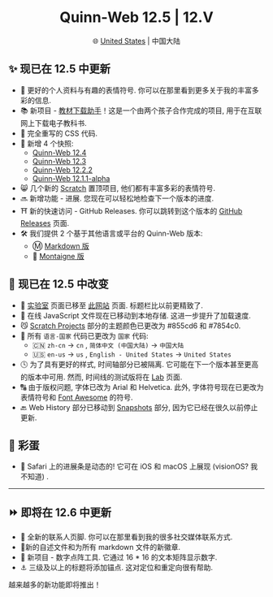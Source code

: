 <h1 align=center>Quinn-Web 12.5 | 12.Ⅴ</h1>
<p align=center>🌐 <a href="https://github.com/Quinn0823/quinn0823.github.io/blob/main/releases/12.5/us.md">United States</a> | 中国大陆</p>

## ✨ 现已在 12.5 中更新

* 🤣 更好的个人资料与有趣的表情符号. 你可以在那里看到更多关于我的丰富多彩的信息.
* 📚 新项目 - [教材下载助手](https://quinn0823.github.io/projects/tdh/)！这是一个由两个孩子合作完成的项目, 用于在互联网上下载电子教科书.
* 🎨 完全重写的 CSS 代码.
* 📸 新增 4 个快照:
  * [Quinn-Web 12.4](https://quinn0823.github.io/snapshot-12.4/)
  * [Quinn-Web 12.3](https://quinn0823.github.io/snapshot-12.3/)
  * [Quinn-Web 12.2.2](https://quinn0823.github.io/snapshot-12.2.2/)
  * [Quinn-Web 12.1.1-alpha](https://quinn0823.github.io/snapshot-12.1.1-alpha/)
* 😸 几个新的 [Scratch](https://quinn0823.github.io/projects/) 置顶项目, 他们都有丰富多彩的表情符号.
* 🔜 新增功能 - 进展. 您现在可以轻松地检查下一个版本的进度.
* ⛩️ 新的快速访问 - GitHub Releases. 你可以跳转到这个版本的 [GitHub Releases](https://github.com/Quinn0823/quinn0823.github.io/releases/) 页面.
* 🛠️ 我们提供 2 个基于其他语言或平台的 Quinn-Web 版本:
  * Ⓜ️ [Markdown 版](https://quinn0823.github.io/markdown/)
  * 📝 [Montaigne 版](https://quinn0823.github.io/https://quinn0823.montaigne.io/)

## 🔧 现已在 12.5 中改变

* 🧬 [实验室](https://quinn0823.github.io/lab.html) 页面已移至 [此网站](https://quinn0823.github.io/website.html) 页面. 标题栏比以前更精致了.
* 🚀 在线 JavaScript 文件现在已移动到本地存储. 这进一步提升了加载速度.
* 😼 [Scratch Projects](https://quinn0823.github.io/projects/) 部分的主题颜色已更改为 #855cd6 和 #7854c0.
* 💬 所有  `语言-国家` 代码已更改为 `国家` 代码:
  * 🇨🇳 `zh-cn` → `cn` , `简体中文 (中国大陆)` → `中国大陆`
  * 🇺🇸 `en-us` → `us` , `English - United States` → `United States`
* 🕓 为了具有更好的样式, 时间轴部分已被隔离. 它可能在下一个版本甚至更高的版本中可用. 然而, 时间线的测试版将在 [Lab](https://quinn0823.github.io/lab.html) 页面.
* 🔠 由于版权问题, 字体已改为 Arial 和 Helvetica. 此外, 字体符号现在已更改为表情符号和 [Font Awesome](https://fontawesome.com/) 的符号.
* 🔙 Web History 部分已移动到 [Snapshots](https://quinn0823.github.io/website.html) 部分, 因为它已经在很久以前停止更新.

## 🥚 彩蛋

* 🐎 Safari 上的进展条是动态的! 它可在 iOS 和 macOS 上展现 (visionOS? 我不知道) .

---

## ⏩ 即将在 12.6 中更新

* 🪪 全新的联系人页脚. 你可以在那里看到我的很多社交媒体联系方式.
* 📑新的自述文件和为所有 markdown 文件的新徽章.
* 🔢 新项目 - 数字点阵工具. 它通过 16 * 16 的文本矩阵显示数字.
* ⚓️ 三级及以上的标题将添加锚点. 这对定位和重定向很有帮助.

越来越多的新功能即将推出！
